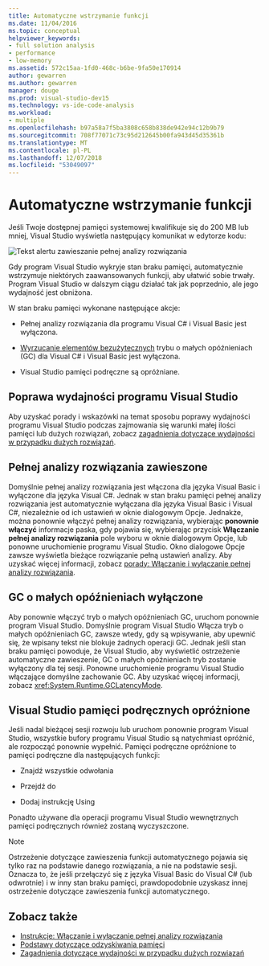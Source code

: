 ```yaml
---
title: Automatyczne wstrzymanie funkcji
ms.date: 11/04/2016
ms.topic: conceptual
helpviewer_keywords:
- full solution analysis
- performance
- low-memory
ms.assetid: 572c15aa-1fd0-468c-b6be-9fa50e170914
author: gewarren
ms.author: gewarren
manager: douge
ms.prod: visual-studio-dev15
ms.technology: vs-ide-code-analysis
ms.workload:
- multiple
ms.openlocfilehash: b97a58a7f5ba3808c658b838de942e94c12b9b79
ms.sourcegitcommit: 708f77071c73c95d212645b00fa943d45d35361b
ms.translationtype: MT
ms.contentlocale: pl-PL
ms.lasthandoff: 12/07/2018
ms.locfileid: "53049097"
---
```

# <a name="automatic-feature-suspension"></a>Automatyczne wstrzymanie funkcji

Jeśli Twoje dostępnej pamięci systemowej kwalifikuje się do 200 MB lub mniej, Visual Studio wyświetla następujący komunikat w edytorze kodu:

![Tekst alertu zawieszanie pełnej analizy rozwiązania](../code-quality/media/fsa_alert.png)

Gdy program Visual Studio wykryje stan braku pamięci, automatycznie wstrzymuje niektórych zaawansowanych funkcji, aby ułatwić sobie trwały. Program Visual Studio w dalszym ciągu działać tak jak poprzednio, ale jego wydajność jest obniżona.

W stan braku pamięci wykonane następujące akcje:

- Pełnej analizy rozwiązania dla programu Visual C# i Visual Basic jest wyłączona.

- [Wyrzucanie elementów bezużytecznych](/dotnet/standard/garbage-collection/index) trybu o małych opóźnieniach (GC) dla Visual C# i Visual Basic jest wyłączona.

- Visual Studio pamięci podręczne są opróżniane.

## <a name="improve-visual-studio-performance"></a>Poprawa wydajności programu Visual Studio

Aby uzyskać porady i wskazówki na temat sposobu poprawy wydajności programu Visual Studio podczas zajmowania się warunki małej ilości pamięci lub dużych rozwiązań, zobacz [zagadnienia dotyczące wydajności w przypadku dużych rozwiązań](https://github.com/dotnet/roslyn/wiki/Performance-considerations-for-large-solutions).

## <a name="full-solution-analysis-suspended"></a>Pełnej analizy rozwiązania zawieszone

Domyślnie pełnej analizy rozwiązania jest włączona dla języka Visual Basic i wyłączone dla języka Visual C#. Jednak w stan braku pamięci pełnej analizy rozwiązania jest automatycznie wyłączana dla języka Visual Basic i Visual C#, niezależnie od ich ustawień w oknie dialogowym Opcje. Jednakże, można ponownie włączyć pełnej analizy rozwiązania, wybierając **ponownie włączyć** informacje paska, gdy pojawia się, wybierając przycisk **Włączanie pełnej analizy rozwiązania** pole wyboru w oknie dialogowym Opcje, lub ponowne uruchomienie programu Visual Studio. Okno dialogowe Opcje zawsze wyświetla bieżące rozwiązanie pełną ustawień analizy. Aby uzyskać więcej informacji, zobacz [porady: Włączanie i wyłączanie pełnej analizy rozwiązania](../code-quality/how-to-enable-and-disable-full-solution-analysis-for-managed-code.md).

## <a name="gc-low-latency-disabled"></a>GC o małych opóźnieniach wyłączone

Aby ponownie włączyć tryb o małych opóźnieniach GC, uruchom ponownie program Visual Studio. Domyślnie program Visual Studio Włącza tryb o małych opóźnieniach GC, zawsze wtedy, gdy są wpisywanie, aby upewnić się, że wpisany tekst nie blokuje żadnych operacji GC. Jednak jeśli stan braku pamięci powoduje, że Visual Studio, aby wyświetlić ostrzeżenie automatyczne zawieszenie, GC o małych opóźnieniach tryb zostanie wyłączony dla tej sesji. Ponowne uruchomienie programu Visual Studio włączające domyślne zachowanie GC. Aby uzyskać więcej informacji, zobacz <xref:System.Runtime.GCLatencyMode>.

## <a name="visual-studio-caches-flushed"></a>Visual Studio pamięci podręcznych opróżnione

Jeśli nadal bieżącej sesji rozwoju lub uruchom ponownie program Visual Studio, wszystkie bufory programu Visual Studio są natychmiast opróżnić, ale rozpocząć ponownie wypełnić. Pamięci podręczne opróżnione to pamięci podręczne dla następujących funkcji:

- Znajdź wszystkie odwołania

- Przejdź do

- Dodaj instrukcję Using

Ponadto używane dla operacji programu Visual Studio wewnętrznych pamięci podręcznych również zostaną wyczyszczone.

> [!NOTE]
> Ostrzeżenie dotyczące zawieszenia funkcji automatycznego pojawia się tylko raz na podstawie danego rozwiązania, a nie na podstawie sesji. Oznacza to, że jeśli przełączyć się z języka Visual Basic do Visual C# (lub odwrotnie) i w inny stan braku pamięci, prawdopodobnie uzyskasz innej ostrzeżenie dotyczące zawieszenia funkcji automatycznego.

## <a name="see-also"></a>Zobacz także

- [Instrukcje: Włączanie i wyłączanie pełnej analizy rozwiązania](../code-quality/how-to-enable-and-disable-full-solution-analysis-for-managed-code.md)
- [Podstawy dotyczące odzyskiwania pamięci](/dotnet/standard/garbage-collection/fundamentals)
- [Zagadnienia dotyczące wydajności w przypadku dużych rozwiązań](https://github.com/dotnet/roslyn/wiki/Performance-considerations-for-large-solutions)